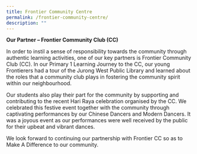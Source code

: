 ```yaml
---
title: Frontier Community Centre
permalink: /frontier-community-centre/
description: ""
---
```

**Our Partner – Frontier Community Club (CC)**

In order to instil a sense of responsibility towards the community through authentic learning activities, one of our key partners is Frontier Community Club (CC). In our Primary 1 Learning Journey to the CC, our young Frontierers had a tour of the Jurong West Public Library and learned about the roles that a community club plays in fostering the community spirit within our neighbourhood.

Our students also play their part for the community by supporting and contributing to the recent Hari Raya celebration organised by the CC. We celebrated this festive event together with the community through captivating performances by our Chinese Dancers and Modern Dancers. It was a joyous event as our performances were well received by the public for their upbeat and vibrant dances.

We look forward to continuing our partnership with Frontier CC so as to Make A Difference to our community.







